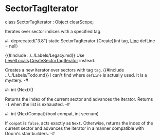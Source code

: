 # SectorTagIterator

[CreateSectorTagIterator]: LevelLocals.md#mthd-CreateSectorTagIterator

[Line]: Line.md
[LevelLocals]: LevelLocals.md

<!-- api-declaration -->
class SectorTagIterator : Object clearScope;

<!-- api-definition -->
Iterates over sector indices with a specified tag.

<!-- api-class-methods -->
#-
deprecated("3.8") static SectorTagIterator {Create}(int tag, [Line] defLine = null)

{{#include ../../Labels/Legacy.md}} Use
[LevelLocals].[CreateSectorTagIterator] instead.

Creates a new iterator over sectors with tag `tag`. {{#include
../../Labels/Todo.md}} I can't find where `defLine` is actually used.
It is a mystery.
-#

<!-- api-instance-methods -->
#-
int {Next}()

Returns the index of the current sector and advances the iterator.
Returns `-1` when the list is exhausted.
-#

#-
int {NextCompat}(bool compat, int secnum)

If `compat` is `false`, acts exactly as `Next`. Otherwise, returns the
index of the current sector and advances the iterator in a manner
compatible with Doom's stair builders.
-#
